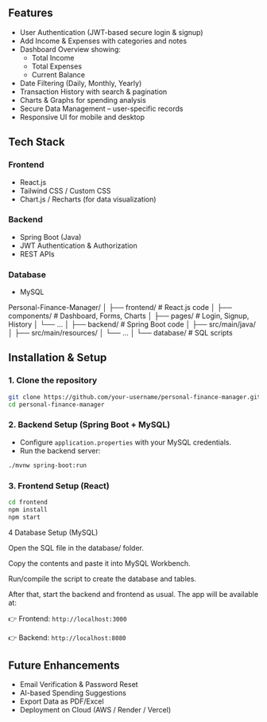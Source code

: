## Features

- User Authentication (JWT-based secure login & signup)
- Add Income & Expenses with categories and notes
- Dashboard Overview showing:
    - Total Income
    - Total Expenses
    - Current Balance
- Date Filtering (Daily, Monthly, Yearly)
- Transaction History with search & pagination
- Charts & Graphs for spending analysis
- Secure Data Management – user-specific records
- Responsive UI for mobile and desktop

## Tech Stack
### Frontend
- React.js
- Tailwind CSS / Custom CSS
- Chart.js / Recharts (for data visualization)
### Backend
- Spring Boot (Java)
- JWT Authentication & Authorization
- REST APIs
### Database
- MySQL

Personal-Finance-Manager/
│
├── frontend/          # React.js code
│   ├── components/    # Dashboard, Forms, Charts
│   ├── pages/         # Login, Signup, History
│   └── ...
│
├── backend/           # Spring Boot code
│   ├── src/main/java/
│   ├── src/main/resources/
│   └── ...
│
└── database/          # SQL scripts

## Installation & Setup

### 1. Clone the repository

```bash
git clone https://github.com/your-username/personal-finance-manager.git
cd personal-finance-manager

```

### 2. Backend Setup (Spring Boot + MySQL)

- Configure `application.properties` with your MySQL credentials.
- Run the backend server:

```bash
./mvnw spring-boot:run

```

### 3. Frontend Setup (React)

```bash
cd frontend
npm install
npm start

```
4 Database Setup (MySQL)

Open the SQL file in the database/ folder.

Copy the contents and paste it into MySQL Workbench.

Run/compile the script to create the database and tables.

After that, start the backend and frontend as usual.
The app will be available at:

👉 Frontend: `http://localhost:3000`

👉 Backend: `http://localhost:8080`

##  Future Enhancements

- Email Verification & Password Reset
- AI-based Spending Suggestions
- Export Data as PDF/Excel
- Deployment on Cloud (AWS / Render / Vercel)
